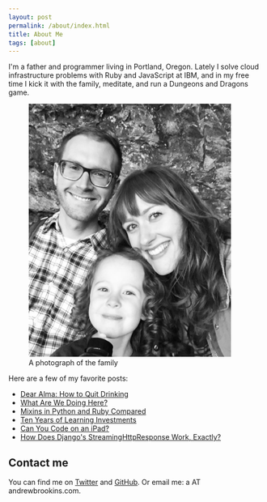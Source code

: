 ```yaml
---
layout: post
permalink: /about/index.html
title: About Me
tags: [about]
---
```


I'm a father and programmer living in Portland, Oregon. Lately I solve cloud infrastructure problems with Ruby and JavaScript at IBM, and in my free time I kick it with the family, meditate, and run a Dungeons and Dragons game.

<figure>
	<img src="/images/family.jpg" style="max-width: 400px;">
	<figcaption>A photograph of the family</figcaption>
</figure>

Here are a few of my favorite posts:

- [Dear Alma: How to Quit Drinking](https://andrewbrookins.com/life/dear-alma-how-to-quit-drinking/)
- [What Are We Doing Here?](https://andrewbrookins.com/technology/what-are-we-doing-here-software-engineering/)
- [Mixins in Python and Ruby Compared](https://andrewbrookins.com/technology/mixins-in-python-and-ruby-compared/)
- [Ten Years of Learning Investments](https://andrewbrookins.com/technology/ten-years-of-learning-investments/)
- [Can You Code on an iPad?](https://andrewbrookins.com/tech/can-you-write-code-on-an-ipad/)
- [How Does Django's StreamingHttpResponse Work, Exactly?](https://andrewbrookins.com/django/how-does-djangos-streaminghttpresponse-work-exactly/)

<h2>Contact me</h2>
You can find me on <a href="https://twitter.com/abrookins">Twitter</a> and <a href="https://github.com/abrookins">GitHub</a>. Or email me: a AT andrewbrookins.com.

